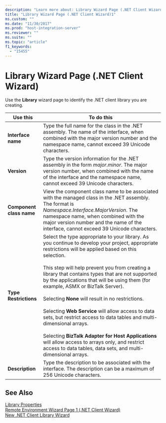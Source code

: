 ```yaml
---
description: "Learn more about: Library Wizard Page (.NET Client Wizard)"
title: "Library Wizard Page (.NET Client Wizard)1"
ms.custom: ""
ms.date: "11/30/2017"
ms.prod: "host-integration-server"
ms.reviewer: ""
ms.suite: ""
ms.topic: "article"
f1_keywords: 
  - "15455"
---
```

# Library Wizard Page (.NET Client Wizard)
Use the **Library** wizard page to identify the .NET client library you are creating.  
  
|Use this|To do this|  
|--------------|----------------|  
|**Interface name**|Type the full name for the class in the .NET assembly. The name of the interface, when combined with the major version number and the namespace name, cannot exceed 39 Unicode characters.|  
|**Version**|Type the version information for the .NET assembly in the form *major.minor*. The major version number, when combined with the name of the interface and the namespace name, cannot exceed 39 Unicode characters.|  
|**Component class name**|View the component class name to be associated with the managed class in the .NET assembly. The format is *Namespace.Interface.MajorVersion*. The namespace name, when combined with the major version number and the name of the interface, cannot exceed 39 Unicode characters.|  
|**Type Restrictions**|Select the type appropriate to your library. As you continue to develop your project, appropriate restrictions will be applied based on this selection.<br /><br /> This step will help prevent you from creating a library that contains types that are not supported by the applications that will be using them (for example, ASMX or BizTalk Server).<br /><br /> Selecting **None** will result in no restrictions.<br /><br /> Selecting **Web Service** will allow access to data sets, but restrict access to data tables and multi-dimensional arrays.<br /><br /> Selecting **BizTalk Adapter for Host Applications** will allow access to arrays only, and restrict access to data tables, data sets, and multi-dimensional arrays.|  
|**Description**|Type the description to be associated with the interface. The description can be a maximum of 256 Unicode characters.|  
  
## See Also  
 [Library Properties](../core/library-properties2.md)   
 [Remote Environment Wizard Page 1 (.NET Client Wizard)](../core/remote-environment-wizard-page-1-net-client-wizard-2.md)   
 [New .NET Client Library Wizard](../core/new-net-client-library-wizard1.md)
